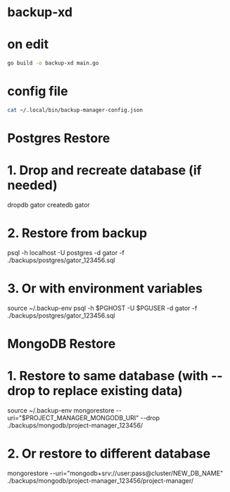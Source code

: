 # backup-xd


# on edit

```bash
go build -o backup-xd main.go
```

# config file

```bash
cat ~/.local/bin/backup-manager-config.json
```

# Postgres Restore

# 1. Drop and recreate database (if needed)
dropdb gator
createdb gator

# 2. Restore from backup
psql -h localhost -U postgres -d gator -f ./backups/postgres/gator_123456.sql

# 3. Or with environment variables
source ~/.backup-env
psql -h $PGHOST -U $PGUSER -d gator -f ./backups/postgres/gator_123456.sql

# MongoDB Restore

# 1. Restore to same database (with --drop to replace existing data)
source ~/.backup-env
mongorestore --uri="$PROJECT_MANAGER_MONGODB_URI" --drop ./backups/mongodb/project-manager_123456/

# 2. Or restore to different database
mongorestore --uri="mongodb+srv://user:pass@cluster/NEW_DB_NAME" ./backups/mongodb/project-manager_123456/project-manager/